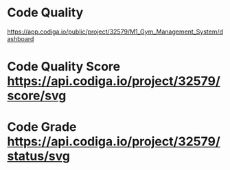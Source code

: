 # Code Quality

https://app.codiga.io/public/project/32579/M1_Gym_Management_System/dashboard

# Code Quality Score https://api.codiga.io/project/32579/score/svg

# Code Grade https://api.codiga.io/project/32579/status/svg

